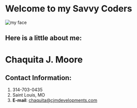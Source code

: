# Welcome to my Savvy Coders
![my face](https://media.licdn.com/dms/image/C4E03AQGP8jmsPlAkpw/profile-displayphoto-shrink_200_200/0?e=1546473600&v=beta&t=D5VOPK6zN83RiHHKX2d2I-_QZSx_zebaaAKOqa4w3Sw)

## Here is a little about me:
# Chaquita J. Moore

## Contact Information:
1. 314-703-0435
2. Saint Louis, MO
3. **E-mail**: chaquita@cjmdevelopments.com
